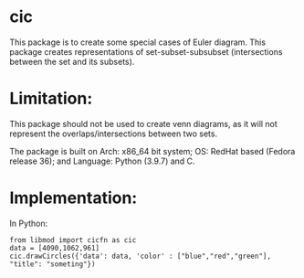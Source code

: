# cic

This package is to create some special cases of Euler diagram. This package creates representations of set-subset-subsubset (intersections between the set and its subsets).

# Limitation:
This package should not be used to create venn diagrams, as it will not represent the overlaps/intersections between two sets.

The package is built on Arch: x86\_64 bit system; OS: RedHat based (Fedora release 36); and Language: Python (3.9.7) and C.


# Implementation:

In Python:
```
from libmod import cicfn as cic
data = [4090,1062,961]
cic.drawCircles({'data': data, 'color' : ["blue","red","green"], "title": "someting"})
```
